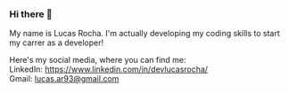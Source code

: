 ### Hi there 👋

<!--
**LukeZombie/LukeZombie** is a ✨ _special_ ✨ repository because its `README.md` (this file) appears on your GitHub profile.
-->
My name is Lucas Rocha.
I'm actually developing my coding skills to start my carrer as a developer!
<br/>

Here's my social media, where you can find me:<br/>
LinkedIn: https://www.linkedin.com/in/devlucasrocha/<br/>
Gmail: lucas.ar93@gmail.com<br/>

